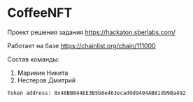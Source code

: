 # CoffeeNFT

Проект решения задания https://hackaton.sberlabs.com/ 

Работает на базе https://chainlist.org/chain/111000 


Состав команды:
1. Маринин Никита
2. Нестеров Дмитрий

`Token address: 0x48BB844EE3B5b8e463ecad9d9494AB81d99Ba492`
